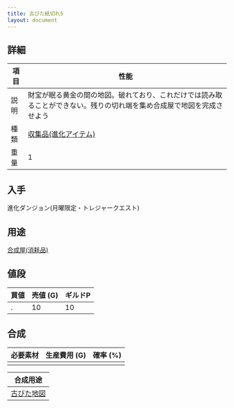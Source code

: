 ```yaml
---
title: 古びた紙切れ5
layout: document
---
```

## 詳細

|項目|性能|
|---|---|
|説明|財宝が眠る黄金の間の地図。破れており、これだけでは読み取ることができない。残りの切れ端を集め合成屋で地図を完成させよう|
|種類|[収集品(進化アイテム)](収集品(進化アイテム))|
|重量|1|

## 入手

進化ダンジョン(月曜限定・トレジャークエスト)

## 用途

[合成屋(消耗品)](合成屋(消耗品))

## 値段

|買値|売値 (G)|ギルドP|
|---|---|---|
|.|10|10|

## 合成

|必要素材|生産費用 (G)|確率 (%)|
|---|---|---|
||||

|合成用途|
|---|
|[古びた地図](古びた地図)|
